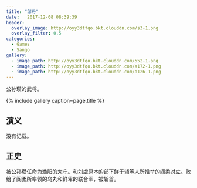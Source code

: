 ```yaml
---
title: "邹丹"
date:   2017-12-08 08:39:39
header:
  overlay_image: http://oyy3dtfqo.bkt.clouddn.com/s3-1.png
  overlay_filter: 0.5
categories:
  - Games
  - Sango
gallery:
  - image_path: http://oyy3dtfqo.bkt.clouddn.com/552-1.png
  - image_path: http://oyy3dtfqo.bkt.clouddn.com/a172-1.png
  - image_path: http://oyy3dtfqo.bkt.clouddn.com/a126-1.png
---
```


公孙瓒的武将。

{% include gallery caption=page.title %}

## 演义

没有记载。

## 正史

被公孙瓒任命为渔阳的太守。和刘虞原本的部下鲜于辅等人所推举的阎柔对立。败给了阎柔所率领的乌丸和鲜卑的联合军，被斩首。